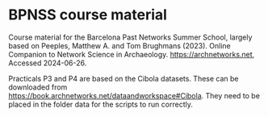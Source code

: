 # BPNSS course material
Course material for the Barcelona Past Networks Summer School, largely based on Peeples, Matthew A. and Tom Brughmans (2023). Online Companion to Network Science in Archaeology. https://archnetworks.net, Accessed 2024-06-26.

Practicals P3 and P4 are based on the Cibola datasets. These can be downloaded from https://book.archnetworks.net/dataandworkspace#Cibola.
They need to be placed in the folder data for the scripts to run correctly. 
